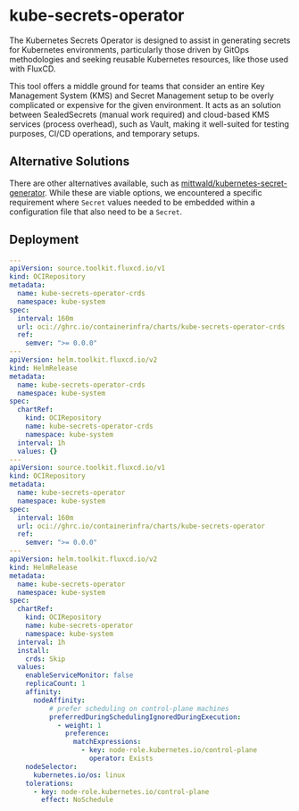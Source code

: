# kube-secrets-operator

The Kubernetes Secrets Operator is designed to assist in generating secrets for Kubernetes environments, particularly those driven by GitOps methodologies and seeking reusable Kubernetes resources, like those used with FluxCD.

This tool offers a middle ground for teams that consider an entire Key Management System (KMS) and Secret Management setup to be overly complicated or expensive for the given environment. It acts as an solution between SealedSecrets (manual work required) and cloud-based KMS services (process overhead), such as Vault, making it well-suited for testing purposes, CI/CD operations, and temporary setups.

## Alternative Solutions

There are other alternatives available, such as [mittwald/kubernetes-secret-generator](https://github.com/mittwald/kubernetes-secret-generator). While these are viable options, we encountered a specific requirement where `Secret` values needed to be embedded within a configuration file that also need to be a `Secret`.

## Deployment

```yaml
---
apiVersion: source.toolkit.fluxcd.io/v1
kind: OCIRepository
metadata:
  name: kube-secrets-operator-crds
  namespace: kube-system
spec:
  interval: 160m
  url: oci://ghrc.io/containerinfra/charts/kube-secrets-operator-crds
  ref:
    semver: ">= 0.0.0"
---
apiVersion: helm.toolkit.fluxcd.io/v2
kind: HelmRelease
metadata:
  name: kube-secrets-operator-crds
  namespace: kube-system
spec:
  chartRef:
    kind: OCIRepository
    name: kube-secrets-operator-crds
    namespace: kube-system
  interval: 1h
  values: {}
---
apiVersion: source.toolkit.fluxcd.io/v1
kind: OCIRepository
metadata:
  name: kube-secrets-operator
  namespace: kube-system
spec:
  interval: 160m
  url: oci://ghrc.io/containerinfra/charts/kube-secrets-operator
  ref:
    semver: ">= 0.0.0"
---
apiVersion: helm.toolkit.fluxcd.io/v2
kind: HelmRelease
metadata:
  name: kube-secrets-operator
  namespace: kube-system
spec:
  chartRef:
    kind: OCIRepository
    name: kube-secrets-operator
    namespace: kube-system
  interval: 1h
  install:
    crds: Skip
  values:
    enableServiceMonitor: false
    replicaCount: 1
    affinity:
      nodeAffinity:
          # prefer scheduling on control-plane machines
          preferredDuringSchedulingIgnoredDuringExecution:
            - weight: 1
              preference:
                matchExpressions:
                  - key: node-role.kubernetes.io/control-plane
                    operator: Exists
    nodeSelector:
      kubernetes.io/os: linux
    tolerations:
      - key: node-role.kubernetes.io/control-plane
        effect: NoSchedule
```
